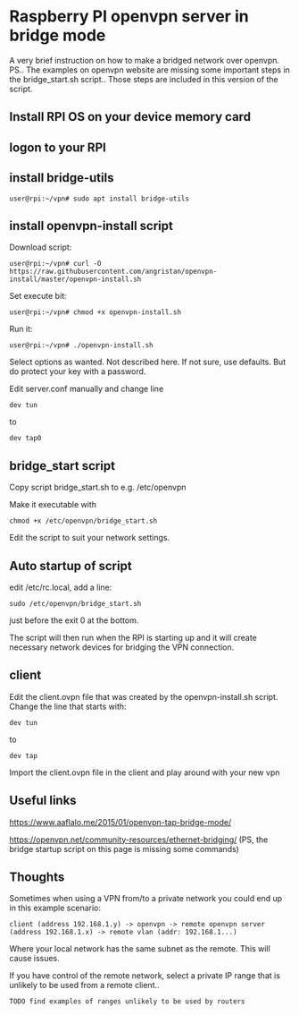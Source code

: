 # Raspberry PI openvpn server in bridge mode
A very brief instruction on how to make a bridged network over openvpn.
PS.. The examples on openvpn website are missing some important steps in the bridge_start.sh script.. Those steps are included in this version of the script.

## Install RPI OS on your device memory card

## logon to your RPI

## install bridge-utils
```
user@rpi:~/vpn# sudo apt install bridge-utils
```
## install openvpn-install script
Download script:
```
user@rpi:~/vpn# curl -O https://raw.githubusercontent.com/angristan/openvpn-install/master/openvpn-install.sh
```
Set execute bit:
```
user@rpi:~/vpn# chmod +x openvpn-install.sh
```
Run it:
```
user@rpi:~/vpn# ./openvpn-install.sh
```
Select options as wanted. Not described here. If not sure, use defaults. But do protect your key with a password.

Edit server.conf manually and change line 
```
dev tun
```
to
```
dev tap0
```

## bridge_start script
Copy script bridge_start.sh to e.g. /etc/openvpn

Make it executable with 
```
chmod +x /etc/openvpn/bridge_start.sh
```

Edit the script to suit your network settings.

## Auto startup of script
edit /etc/rc.local, add a line:
```
sudo /etc/openvpn/bridge_start.sh
```

just before the exit 0 at the bottom.

The script will then run when the RPI is starting up and it will create necessary network devices for bridging the VPN connection.

## client
Edit the client.ovpn file that was created by the openvpn-install.sh script. Change the line that starts with:
```
dev tun
```
to 
```
dev tap
```

Import the client.ovpn file in the client and play around with your new vpn

## Useful links
https://www.aaflalo.me/2015/01/openvpn-tap-bridge-mode/

https://openvpn.net/community-resources/ethernet-bridging/  (PS, the bridge startup script on this page is missing some commands)

## Thoughts
Sometimes when using a VPN from/to a private network you could end up in this example scenario:

```
client (address 192.168.1.y) -> openvpn -> remote openvpn server (address 192.168.1.x) -> remote vlan (addr: 192.168.1...)
```
Where your local network has the same subnet as the remote. This will cause issues. 


If you have control of the remote network, select a private IP range that is unlikely to be used from a remote client.. 
```
TODO find examples of ranges unlikely to be used by routers
```

